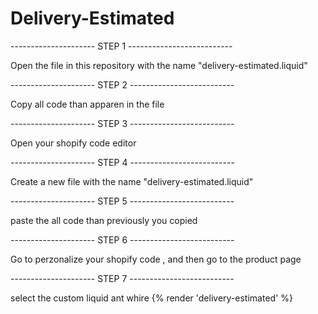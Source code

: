 # Delivery-Estimated
--------------------- STEP 1 --------------------------


Open the file in this repository with the name "delivery-estimated.liquid"

--------------------- STEP 2 --------------------------


Copy all code than apparen in the file 


--------------------- STEP 3 --------------------------


Open your shopify code editor 

--------------------- STEP 4 --------------------------


Create a new file with the name "delivery-estimated.liquid"

--------------------- STEP 5 --------------------------


paste the all code than previously you copied

--------------------- STEP 6 --------------------------


Go to perzonalize your shopify code , and then go to the product page 


--------------------- STEP 7 --------------------------


select the custom liquid ant whire {% render 'delivery-estimated' %}














